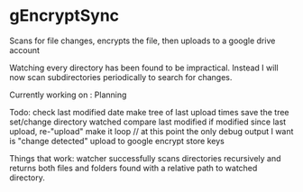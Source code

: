 # gEncryptSync
Scans for file changes, encrypts the file, then uploads to a google drive account

Watching every directory has been found to be impractical. Instead I will now scan subdirectories periodically to search for changes.

Currently working on :
Planning

Todo:
    check last modified date
    make tree of last upload times
        save the tree
    set/change directory watched
    compare last modified
        if modified since last upload, re-"upload"
    make it loop
    // at this point the only debug output I want is "change detected"
    upload to google
    encrypt
    store keys


Things that work:
    watcher successfully scans directories recursively and returns both files and folders found with a relative path to watched directory.